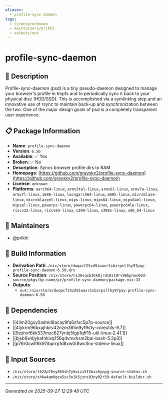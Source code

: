 ```yaml
---
aliases:
  - profile-sync-daemon
tags:
  - license/unknown
  - maintainers/prikhi
  - outputs/out
---
```


# profile-sync-daemon

## 📝 Description

Profile-sync-daemon (psd) is a tiny pseudo-daemon designed to manage your
browser's profile in tmpfs and to periodically sync it back to your
physical disc (HDD/SSD). This is accomplished via a symlinking step and
an innovative use of rsync to maintain back-up and synchronization
between the two. One of the major design goals of psd is a completely
transparent user experience.


## 📋 Package Information

- **Name**: `profile-sync-daemon`
- **Version**: `6.50`
- **Available**: ✅ Yes
- **Broken**: ✅ No
- **Description**: Syncs browser profile dirs to RAM
- **Homepage**: [https://github.com/graysky2/profile-sync-daemon](https://github.com/graysky2/profile-sync-daemon)
- **License**: `unknown`
- **Platforms**: `aarch64-linux`, `armv5tel-linux`, `armv6l-linux`, `armv7a-linux`, `armv7l-linux`, `i686-linux`, `loongarch64-linux`, `m68k-linux`, `microblaze-linux`, `microblazeel-linux`, `mips-linux`, `mips64-linux`, `mips64el-linux`, `mipsel-linux`, `powerpc-linux`, `powerpc64-linux`, `powerpc64le-linux`, `riscv32-linux`, `riscv64-linux`, `s390-linux`, `s390x-linux`, `x86_64-linux`
## 👥 Maintainers

- @prikhi


## 🔧 Build Information

- **Derivation Path**: `/nix/store/dwqacf25zd9iwaxr1sbzrpsllhy97pay-profile-sync-daemon-6.50.drv`
- **Source Position**: `/nix/store/ns30sqxb36k8jrds8z18rv96bpnwc60d-source/pkgs/by-name/pr/profile-sync-daemon/package.nix:33`
- **Outputs**:
  - `out`:  `/nix/store/dwqacf25zd9iwaxr1sbzrpsllhy97pay-profile-sync-daemon-6.50`

## 🔗 Dependencies

- [[4ilm20gxy0adnid8acay9fq6zfxc5p7p-source]]
- [[4lykrm96bxajhbrv42nzm365n9yf9s1y-coreutils-9.7]]
- [[9zshxf6kk537mzc627ynbj5lgp1qff15-util-linux-2.41.1]]
- [[bjsb6wdjykafnkixq156qdvmxhsm2bai-bash-5.3p3]]
- [[p76r0cwlf6k97ibprrpfd8xw0r8wc3nx-stdenv-linux]]

## 📁 Input Sources

- `/nix/store/l622p70vy8k5sh7y5wizi5f2mic6ynpg-source-stdenv.sh`
- `/nix/store/shkw4qm9qcw5sc5n1k5jznc83ny02r39-default-builder.sh`

---
*Generated on 2025-09-27 12:29:48 UTC*
